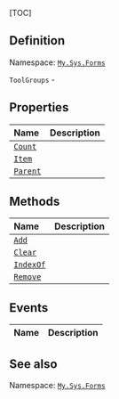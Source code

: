 [TOC]
## Definition
Namespace: [`My.Sys.Forms`](My.Sys.Forms.md)

`ToolGroups` - 

## Properties
|Name|Description|
| :------------ | :------------ |
|[`Count`]("ToolGroups.Count.md")||
|[`Item`]("ToolGroups.Item.md")||
|[`Parent`]("ToolGroups.Parent.md")||

## Methods
|Name|Description|
| :------------ | :------------ |
|[`Add`]("ToolGroups.Add.md")||
|[`Clear`]("ToolGroups.Clear.md")||
|[`IndexOf`]("ToolGroups.IndexOf.md")||
|[`Remove`]("ToolGroups.Remove.md")||
## Events
|Name|Description|
| :------------ | :------------ |
## See also
Namespace: [`My.Sys.Forms`](My.Sys.Forms.md)

